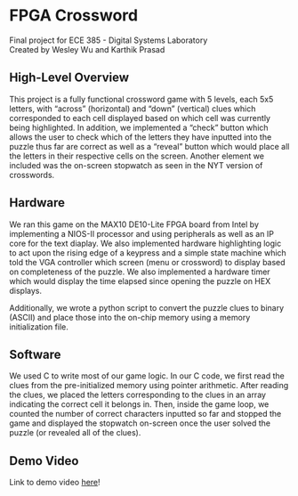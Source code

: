 # FPGA Crossword
Final project for ECE 385 - Digital Systems Laboratory \
Created by Wesley Wu and Karthik Prasad

## High-Level Overview
This project is a fully functional crossword game with 5 levels, each 5x5 letters, with “across” (horizontal) and “down” (vertical) clues which corresponded to each cell displayed based on which cell was currently being highlighted. In addition, we implemented a “check” button which allows the user to check which of the letters they have inputted into the puzzle thus far are correct as well as a “reveal” button which would place all the letters in their respective cells on the screen. Another element we included was the on-screen stopwatch as seen in the NYT version of crosswords.

## Hardware
We ran this game on the MAX10 DE10-Lite FPGA board from Intel by implementing a NIOS-II processor and using peripherals as well as an IP core for the text diaplay. We also implemented hardware highlighting logic to act upon the rising edge of a keypress and a simple state machine which told the VGA controller which screen (menu or crossword) to display based on completeness of the puzzle. We also implemented a hardware timer which would display the time elapsed since opening the puzzle on HEX displays.

Additionally, we wrote a python script to convert the puzzle clues to binary (ASCII) and place those into the on-chip memory using a memory initialization file.

## Software
We used C to write most of our game logic. In our C code, we first read the clues from the pre-initialized memory using pointer arithmetic. After reading the clues, we placed the letters corresponding to the clues in an array indicating the correct cell it belongs in. Then, inside the game loop, we counted the number of correct characters inputted so far and stopped the game and displayed the stopwatch on-screen once the user solved the puzzle (or revealed all of the clues).

## Demo Video

Link to demo video [here](https://drive.google.com/file/d/1genCxBSWYrUkiHsH-gXq6WMDfNf4uDSd/view?usp=sharing)!